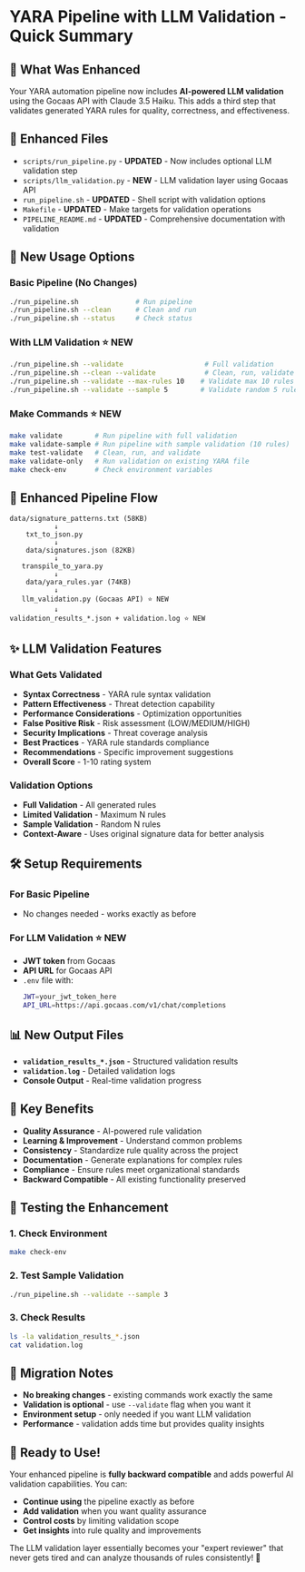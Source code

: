 # YARA Pipeline with LLM Validation - Quick Summary

## 🚀 What Was Enhanced

Your YARA automation pipeline now includes **AI-powered LLM validation** using the Gocaas API with Claude 3.5 Haiku. This adds a third step that validates generated YARA rules for quality, correctness, and effectiveness.

## 📁 Enhanced Files

- `scripts/run_pipeline.py` - **UPDATED** - Now includes optional LLM validation step
- `scripts/llm_validation.py` - **NEW** - LLM validation layer using Gocaas API
- `run_pipeline.sh` - **UPDATED** - Shell script with validation options
- `Makefile` - **UPDATED** - Make targets for validation operations
- `PIPELINE_README.md` - **UPDATED** - Comprehensive documentation with validation

## 🎯 New Usage Options

### **Basic Pipeline (No Changes)**
```bash
./run_pipeline.sh              # Run pipeline
./run_pipeline.sh --clean      # Clean and run
./run_pipeline.sh --status     # Check status
```

### **With LLM Validation ⭐ NEW**
```bash
./run_pipeline.sh --validate                    # Full validation
./run_pipeline.sh --clean --validate            # Clean, run, validate
./run_pipeline.sh --validate --max-rules 10    # Validate max 10 rules
./run_pipeline.sh --validate --sample 5        # Validate random 5 rules
```

### **Make Commands ⭐ NEW**
```bash
make validate        # Run pipeline with full validation
make validate-sample # Run pipeline with sample validation (10 rules)
make test-validate   # Clean, run, and validate
make validate-only   # Run validation on existing YARA file
make check-env       # Check environment variables
```

## 🔄 Enhanced Pipeline Flow

```
data/signature_patterns.txt (58KB)
           ↓
    txt_to_json.py
           ↓
    data/signatures.json (82KB)
           ↓
   transpile_to_yara.py
           ↓
    data/yara_rules.yar (74KB)
           ↓
   llm_validation.py (Gocaas API) ⭐ NEW
           ↓
validation_results_*.json + validation.log ⭐ NEW
```

## ✨ LLM Validation Features

### **What Gets Validated**
- **Syntax Correctness** - YARA rule syntax validation
- **Pattern Effectiveness** - Threat detection capability  
- **Performance Considerations** - Optimization opportunities
- **False Positive Risk** - Risk assessment (LOW/MEDIUM/HIGH)
- **Security Implications** - Threat coverage analysis
- **Best Practices** - YARA rule standards compliance
- **Recommendations** - Specific improvement suggestions
- **Overall Score** - 1-10 rating system

### **Validation Options**
- **Full Validation** - All generated rules
- **Limited Validation** - Maximum N rules
- **Sample Validation** - Random N rules
- **Context-Aware** - Uses original signature data for better analysis

## 🛠️ Setup Requirements

### **For Basic Pipeline**
- No changes needed - works exactly as before

### **For LLM Validation ⭐ NEW**
- **JWT token** from Gocaas
- **API URL** for Gocaas API
- `.env` file with:
  ```bash
  JWT=your_jwt_token_here
  API_URL=https://api.gocaas.com/v1/chat/completions
  ```

## 📊 New Output Files

- **`validation_results_*.json`** - Structured validation results
- **`validation.log`** - Detailed validation logs
- **Console Output** - Real-time validation progress

## 🎉 Key Benefits

- **Quality Assurance** - AI-powered rule validation
- **Learning & Improvement** - Understand common problems
- **Consistency** - Standardize rule quality across the project
- **Documentation** - Generate explanations for complex rules
- **Compliance** - Ensure rules meet organizational standards
- **Backward Compatible** - All existing functionality preserved

## 🧪 Testing the Enhancement

### **1. Check Environment**
```bash
make check-env
```

### **2. Test Sample Validation**
```bash
./run_pipeline.sh --validate --sample 3
```

### **3. Check Results**
```bash
ls -la validation_results_*.json
cat validation.log
```

## 🔧 Migration Notes

- **No breaking changes** - existing commands work exactly the same
- **Validation is optional** - use `--validate` flag when you want it
- **Environment setup** - only needed if you want LLM validation
- **Performance** - validation adds time but provides quality insights

## 🎯 Ready to Use!

Your enhanced pipeline is **fully backward compatible** and adds powerful AI validation capabilities. You can:

- **Continue using** the pipeline exactly as before
- **Add validation** when you want quality assurance
- **Control costs** by limiting validation scope
- **Get insights** into rule quality and improvements

The LLM validation layer essentially becomes your "expert reviewer" that never gets tired and can analyze thousands of rules consistently! 🚀

